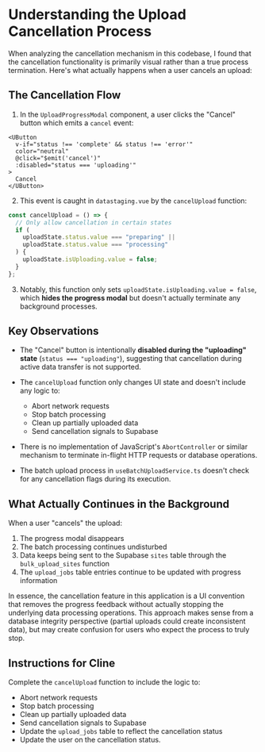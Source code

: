 # Understanding the Upload Cancellation Process

When analyzing the cancellation mechanism in this codebase, I found that the cancellation functionality is primarily visual rather than a true process termination. Here's what actually happens when a user cancels an upload:

## The Cancellation Flow

1. In the `UploadProgressModal` component, a user clicks the "Cancel" button which emits a `cancel` event:
```vue
<UButton
  v-if="status !== 'complete' && status !== 'error'"
  color="neutral"
  @click="$emit('cancel')"
  :disabled="status === 'uploading'"
>
  Cancel
</UButton>
```

2. This event is caught in `datastaging.vue` by the `cancelUpload` function:
```javascript
const cancelUpload = () => {
  // Only allow cancellation in certain states
  if (
    uploadState.status.value === "preparing" ||
    uploadState.status.value === "processing"
  ) {
    uploadState.isUploading.value = false;
  }
};
```

3. Notably, this function only sets `uploadState.isUploading.value = false`, which **hides the progress modal** but doesn't actually terminate any background processes.

## Key Observations

- The "Cancel" button is intentionally **disabled during the "uploading" state** (`status === "uploading"`), suggesting that cancellation during active data transfer is not supported.

- The `cancelUpload` function only changes UI state and doesn't include any logic to:
  - Abort network requests
  - Stop batch processing
  - Clean up partially uploaded data
  - Send cancellation signals to Supabase

- There is no implementation of JavaScript's `AbortController` or similar mechanism to terminate in-flight HTTP requests or database operations.

- The batch upload process in `useBatchUploadService.ts` doesn't check for any cancellation flags during its execution.

## What Actually Continues in the Background

When a user "cancels" the upload:
1. The progress modal disappears
2. The batch processing continues undisturbed
3. Data keeps being sent to the Supabase `sites` table through the `bulk_upload_sites` function
4. The `upload_jobs` table entries continue to be updated with progress information

In essence, the cancellation feature in this application is a UI convention that removes the progress feedback without actually stopping the underlying data processing operations. This approach makes sense from a database integrity perspective (partial uploads could create inconsistent data), but may create confusion for users who expect the process to truly stop.

## Instructions for Cline

Complete the `cancelUpload` function to include the logic to:
  - Abort network requests
  - Stop batch processing
  - Clean up partially uploaded data
  - Send cancellation signals to Supabase
  - Update the `upload_jobs` table to reflect the cancellation status
  - Update the user on the cancellation status.